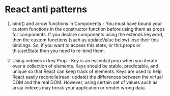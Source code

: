 # React anti patterns

1. bind() and arrow functions in Components - You must have bound your custom functions in the constructor function 
before using them as props for components. If you declare components using the extends keyword, then the custom functions (such as updateValue below) lose their this bindings. 
So, if you want to access this.state, or this.props or this.setState then you need to re-bind them.

2. Using indexes in key Prop - Key is an essential prop when you iterate over a collection of elements. Keys should be stable, predictable, and unique so that React can keep track of elements. Keys are used to help React easily reconcile(read: update) the differences between the virtual DOM and the real DOM. However, using certain set of values such as array indexes may break your application or render wrong data.
